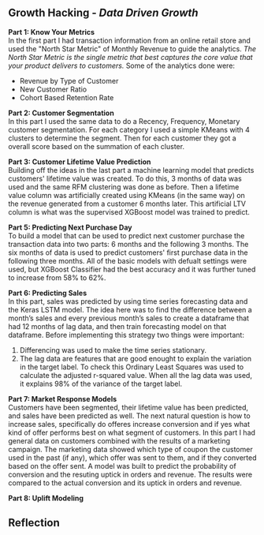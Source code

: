 <h2>Growth Hacking - <i>Data Driven Growth</i></h2>
<b>Part 1: Know Your Metrics</b><br />
In the first part I had transaction information from an online retail store and used the "North Star Metric" of Monthly Revenue to guide the analytics. <i>The North Star Metric is the single metric that best captures the core value that your product delivers to customers.</i> Some of the analytics done were:
<ul>
  <li> Revenue by Type of Customer </li>
  <li> New Customer Ratio </li>
  <li> Cohort Based Retention Rate </li>
</ul>

<b>Part 2: Customer Segmentation</b><br /> 
In this part I used the same data to do a Recency, Frequency, Monetary customer segmentation. For each category I used a simple KMeans with 4 clusters to determine the segment. Then for each customer they got a overall score based on the summation of each cluster. <br /> 

<b>Part 3: Customer Lifetime Value Prediction</b><br />
Building off the ideas in the last part a machine learning model that predicts customers' lifetime value was created. To do this, 3 months of data was used and the same RFM clustering was done as before. Then a lifetime value column was artificially created using KMeans (in the same way) on the revenue generated from a customer 6 months later. This artificial LTV column is what was the supervised XGBoost model was trained to predict. <br /> 

<b>Part 5: Predicting Next Purchase Day</b><br />
To build a model that can be used to predict next customer purchase the transaction data into two parts: 6 months and the following 3 months. The six months of data is used to predict customers' first purchase data in the following three months. All of the basic models with defualt settings were used, but XGBoost Classifier had the best accuracy and it was further tuned to increase from 58% to 62%. <br />

<b>Part 6: Predicting Sales</b><br />
In this part, sales was predicted by using time series forecasting data and the Keras LSTM model. The idea here was to find the difference between a month’s sales and every previous month’s sales to create a dataframe that had 12 months of lag data, and then train forecasting model on that dataframe. Before implementing this strategy two things were important:
<ol>
  <li>Differencing was used to make the time series stationary.</li>
  <li>The lag data are features that are good enought to explain the variation in the target label. To check this Ordinary Least Squares was used to calculate the adjusted r-squared value. When all the lag data was used, it explains 98% of the variance of the target label. </li>
</ol>

<b>Part 7: Market Response Models </b><br />
Customers have been segmented, their lifetime value has been predicted, and sales have been predicted as well. The next natural question is how to increase sales, specifically do offeres increase conversion and if yes what kind of offer performs best on what segment of customers. In this part I had general data on customers combined with the results of a marketing campaign. The marketing data showed which type of coupon the customer used in the past (if any), which offer was sent to them, and if they converted based on the offer sent. A model was built to predict the probability of conversion and the resuting uptick in orders and revenue. The results were compared to the actual conversion and its uptick in orders and revenue.

<b>Part 8: Uplift Modeling</b><br />


<h2>Reflection</h2>

